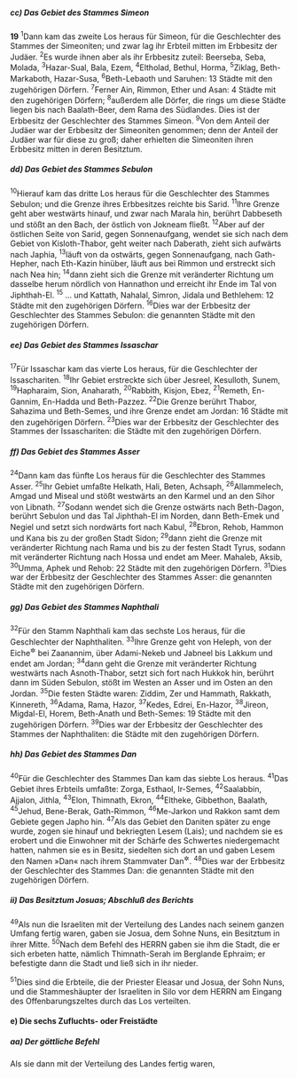 ##### cc) Das Gebiet des Stammes Simeon

__19__
<sup>1</sup>Dann kam das zweite Los heraus für Simeon, für die Geschlechter des Stammes der Simeoniten; und zwar lag ihr Erbteil mitten im Erbbesitz der Judäer.
<sup>2</sup>Es wurde ihnen aber als ihr Erbbesitz zuteil: Beerseba, Seba, Molada,
<sup>3</sup>Hazar-Sual, Bala, Ezem,
<sup>4</sup>Eltholad, Bethul, Horma,
<sup>5</sup>Ziklag, Beth-Markaboth, Hazar-Susa,
<sup>6</sup>Beth-Lebaoth und Saruhen: 13 Städte mit den zugehörigen Dörfern.
<sup>7</sup>Ferner Ain, Rimmon, Ether und Asan: 4 Städte mit den zugehörigen Dörfern;
<sup>8</sup>außerdem alle Dörfer, die rings um diese Städte liegen bis nach Baalath-Beer, dem Rama des Südlandes. Dies ist der Erbbesitz der Geschlechter des Stammes Simeon.
<sup>9</sup>Von dem Anteil der Judäer war der Erbbesitz der Simeoniten genommen; denn der Anteil der Judäer war für diese zu groß; daher erhielten die Simeoniten ihren Erbbesitz mitten in deren Besitztum.

##### dd) Das Gebiet des Stammes Sebulon

<sup>10</sup>Hierauf kam das dritte Los heraus für die Geschlechter des Stammes Sebulon; und die Grenze ihres Erbbesitzes reichte bis Sarid.
<sup>11</sup>Ihre Grenze geht aber westwärts hinauf, und zwar nach Marala hin, berührt Dabbeseth und stößt an den Bach, der östlich von Jokneam fließt.
<sup>12</sup>Aber auf der östlichen Seite von Sarid, gegen Sonnenaufgang, wendet sie sich nach dem Gebiet von Kisloth-Thabor, geht weiter nach Daberath, zieht sich aufwärts nach Japhia,
<sup>13</sup>läuft von da ostwärts, gegen Sonnenaufgang, nach Gath-Hepher, nach Eth-Kazin hinüber, läuft aus bei Rimmon und erstreckt sich nach Nea hin;
<sup>14</sup>dann zieht sich die Grenze mit veränderter Richtung um dasselbe herum nördlich von Hannathon und erreicht ihr Ende im Tal von Jiphthah-El.
<sup>15</sup> … und Kattath, Nahalal, Simron, Jidala und Bethlehem: 12 Städte mit den zugehörigen Dörfern.
<sup>16</sup>Dies war der Erbbesitz der Geschlechter des Stammes Sebulon: die genannten Städte mit den zugehörigen Dörfern.

##### ee) Das Gebiet des Stammes Issaschar

<sup>17</sup>Für Issaschar kam das vierte Los heraus, für die Geschlechter der Issaschariten.
<sup>18</sup>Ihr Gebiet erstreckte sich über Jesreel, Kesulloth, Sunem,
<sup>19</sup>Hapharaim, Sion, Anaharath,
<sup>20</sup>Rabbith, Kisjon, Ebez,
<sup>21</sup>Remeth, En-Gannim, En-Hadda und Beth-Pazzez.
<sup>22</sup>Die Grenze berührt Thabor, Sahazima und Beth-Semes, und ihre Grenze endet am Jordan: 16 Städte mit den zugehörigen Dörfern.
<sup>23</sup>Dies war der Erbbesitz der Geschlechter des Stammes der Issaschariten: die Städte mit den zugehörigen Dörfern.

##### ff) Das Gebiet des Stammes Asser

<sup>24</sup>Dann kam das fünfte Los heraus für die Geschlechter des Stammes Asser.
<sup>25</sup>Ihr Gebiet umfaßte Helkath, Hali, Beten, Achsaph,
<sup>26</sup>Allammelech, Amgad und Miseal und stößt westwärts an den Karmel und an den Sihor von Libnath.
<sup>27</sup>Sodann wendet sich die Grenze ostwärts nach Beth-Dagon, berührt Sebulon und das Tal Jiphthah-El im Norden, dann Beth-Emek und Negiel und setzt sich nordwärts fort nach Kabul,
<sup>28</sup>Ebron, Rehob, Hammon und Kana bis zu der großen Stadt Sidon;
<sup>29</sup>dann zieht die Grenze mit veränderter Richtung nach Rama und bis zu der festen Stadt Tyrus, sodann mit veränderter Richtung nach Hossa und endet am Meer. Mahaleb, Aksib,
<sup>30</sup>Umma, Aphek und Rehob: 22 Städte mit den zugehörigen Dörfern.
<sup>31</sup>Dies war der Erbbesitz der Geschlechter des Stammes Asser: die genannten Städte mit den zugehörigen Dörfern.

##### gg) Das Gebiet des Stammes Naphthali

<sup>32</sup>Für den Stamm Naphthali kam das sechste Los heraus, für die Geschlechter der Naphthaliten.
<sup>33</sup>Ihre Grenze geht von Heleph, von der Eiche<sup title="oder: dem Eichenwald">&#x2732;</sup> bei Zaanannim, über Adami-Nekeb und Jabneel bis Lakkum und endet am Jordan;
<sup>34</sup>dann geht die Grenze mit veränderter Richtung westwärts nach Asnoth-Thabor, setzt sich fort nach Hukkok hin, berührt dann im Süden Sebulon, stößt im Westen an Asser und im Osten an den Jordan.
<sup>35</sup>Die festen Städte waren: Ziddim, Zer und Hammath, Rakkath, Kinnereth,
<sup>36</sup>Adama, Rama, Hazor,
<sup>37</sup>Kedes, Edrei, En-Hazor,
<sup>38</sup>Jireon, Migdal-El, Horem, Beth-Anath und Beth-Semes: 19 Städte mit den zugehörigen Dörfern.
<sup>39</sup>Dies war der Erbbesitz der Geschlechter des Stammes der Naphthaliten: die Städte mit den zugehörigen Dörfern.

##### hh) Das Gebiet des Stammes Dan

<sup>40</sup>Für die Geschlechter des Stammes Dan kam das siebte Los heraus.
<sup>41</sup>Das Gebiet ihres Erbteils umfaßte: Zorga, Esthaol, Ir-Semes,
<sup>42</sup>Saalabbin, Ajjalon, Jithla,
<sup>43</sup>Elon, Thimnath, Ekron,
<sup>44</sup>Eltheke, Gibbethon, Baalath,
<sup>45</sup>Jehud, Bene-Berak, Gath-Rimmon,
<sup>46</sup>Me-Jarkon und Rakkon samt dem Gebiete gegen Japho hin.
<sup>47</sup>Als das Gebiet den Daniten später zu enge wurde, zogen sie hinauf und bekriegten Lesem (Lais); und nachdem sie es erobert und die Einwohner mit der Schärfe des Schwertes niedergemacht hatten, nahmen sie es in Besitz, siedelten sich dort an und gaben Lesem den Namen »Dan« nach ihrem Stammvater Dan<sup title="vgl. Ri 18,27-29">&#x2732;</sup>.
<sup>48</sup>Dies war der Erbbesitz der Geschlechter des Stammes Dan: die genannten Städte mit den zugehörigen Dörfern.

##### ii) Das Besitztum Josuas; Abschluß des Berichts

<sup>49</sup>Als nun die Israeliten mit der Verteilung des Landes nach seinem ganzen Umfang fertig waren, gaben sie Josua, dem Sohne Nuns, ein Besitztum in ihrer Mitte.
<sup>50</sup>Nach dem Befehl des HERRN gaben sie ihm die Stadt, die er sich erbeten hatte, nämlich Thimnath-Serah im Berglande Ephraim; er befestigte dann die Stadt und ließ sich in ihr nieder.

<sup>51</sup>Dies sind die Erbteile, die der Priester Eleasar und Josua, der Sohn Nuns, und die Stammeshäupter der Israeliten in Silo vor dem HERRN am Eingang des Offenbarungszeltes durch das Los verteilten.

#### e) Die sechs Zufluchts- oder Freistädte

##### aa) Der göttliche Befehl

Als sie dann mit der Verteilung des Landes fertig waren,